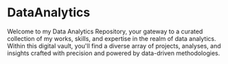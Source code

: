 # DataAnalytics
Welcome to my Data Analytics Repository, your gateway to a curated collection of my works, skills, and expertise in the realm of data analytics. Within this digital vault, you'll find a diverse array of projects, analyses, and insights crafted with precision and powered by data-driven methodologies.
